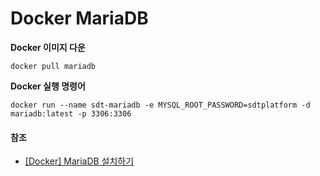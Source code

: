 # Docker MariaDB



**Docker 이미지 다운**

```
docker pull mariadb
```



**Docker 실행 명령어**

```
docker run --name sdt-mariadb -e MYSQL_ROOT_PASSWORD=sdtplatform -d mariadb:latest -p 3306:3306
```



#### 참조

- [[Docker] MariaDB 설치하기](https://logical-code.tistory.com/122)

